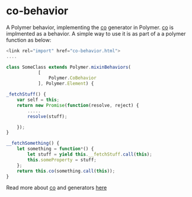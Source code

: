 # co-behavior
A Polymer behavior, implementing the [co](https://github.com/tj/co) generator in Polymer.  [co](https://github.com/tj/co) is implmented as a behavior. A simple way to use it is as part of a a polymer function as below:

```js
<link rel="import" href="co-behavior.html">
....

class SomeClass extends Polymer.mixinBehaviors(
            [                                                                
                Polymer.CoBehavior
            ], Polymer.Element) {

_fetchStuff() {
    var self = this;
    return new Promise(function(resolve, reject) {
        .....
        resolve(stuff);

    });
}

__fetchSomething() {
    let something = function*() {
        let stuff = yield this.__fetchStuff.call(this);            
        this.someProperty = stuff;            
    };
    return this.co(something.call(this));
}

```
Read more about [co](https://github.com/tj/co) and generators [here](http://tobyho.com/2015/12/27/promise-based-coroutines-nodejs/) 
